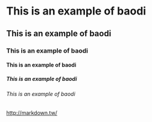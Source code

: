 # This is an example of baodi
## This is an example of baodi
### This is an example of baodi
#### This is an example of baodi
##### This is an example of baodi
###### This is an example of baodi
<http://markdown.tw/>

